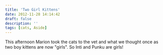 ```yaml
---
title: 'Two Girl Kittens'
date: 2012-11-28 14:14:42
draft: false
description: ''
tags: [cats, Aside]
---
```


This afternoon Marion took the cats to the vet and what we thought once as two boy kittens are now "girls". So Inti and Punku are girls!
